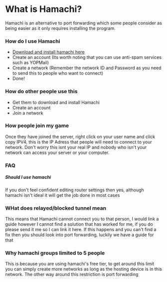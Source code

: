 # What is Hamachi?
Hamachi is an alternative to port forwarding which some people consider as being easier as it only requires installing the program.

### How do I use Hamachi
  - [Download and install hamachi here](https://vpn.net/)
  - Create an account (Its worth noting that you can use anti-spam services such as YOPMail)
  - Create a network (Remember the network ID and Password as you need to send this to people who want to connect)
  - Done!

### How do other people use this
  - Get them to download and install Hamachi
  - Create an account
  - Join a network

### How people join my game 
Once they have joined the server, right click on your user name and click copy IPV4, this is the IP Adress that people will need to connect to your network. Don't worry this isnt your real IP and nobody who isn't your network can access your server or your computer.

### FAQ
  ##### Should I use hamachi
  If you don't feel confident editing router settings then yes, although hamachi isn't ideal it will get the job done in most cases
  
  ### WHat does relayed/blocked tunnel mean
  This means that Hamachi cannot connect you to that person, I would link a guide however I cannot find a solution that has worked for me, if you do please send it me so I can link it here. If this happens and you can't find a fix then you should look into port forwarding, luckily we have a guide for that
  
  ### Why hamachi groups limited to 5 people
  This is because you are using hamachi's free tier, to get around this limit you can simply create more networks as long as the hosting device is in this network. The other way around this restriction is port forwarding
